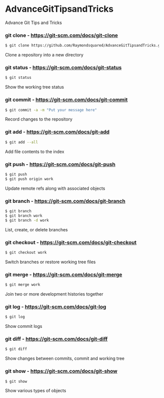 # AdvanceGitTipsandTricks
Advance Git Tips and Tricks

### git clone - https://git-scm.com/docs/git-clone

```sh
$ git clone https://github.com/Raymondsquared/AdvanceGitTipsandTricks.git
```

Clone a repository into a new directory

### git status - https://git-scm.com/docs/git-status

```sh
$ git status
```

Show the working tree status

### git commit - https://git-scm.com/docs/git-commit

```sh
$ git commit -a -m "Put your message here"
```

Record changes to the repository

### git add - https://git-scm.com/docs/git-add

```sh
$ git add --all
```

Add file contents to the index

### git push - https://git-scm.com/docs/git-push

```sh
$ git push
$ git push origin work
```

Update remote refs along with associated objects

### git branch - https://git-scm.com/docs/git-branch

```sh
$ git branch
$ git branch work
$ git branch -d work
```

List, create, or delete branches

### git checkout - https://git-scm.com/docs/git-checkout

```sh
$ git checkout work
```

Switch branches or restore working tree files

### git merge - https://git-scm.com/docs/git-merge

```sh
$ git merge work
```

Join two or more development histories together

### git log - https://git-scm.com/docs/git-log

```sh
$ git log
```

Show commit logs

### git diff - https://git-scm.com/docs/git-diff

```sh
$ git diff
```

Show changes between commits, commit and working tree

### git show - https://git-scm.com/docs/git-show

```sh
$ git show
```

Show various types of objects
